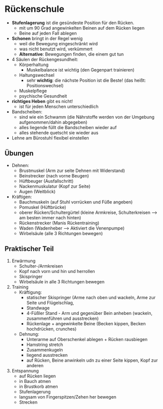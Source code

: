 # Rückenschule

* **Stufenlagerung** ist die gesündeste Position für den Rücken.
    * mit um 90 Grad angewinkelten Beinen auf dem Rücken liegen
    * Beine auf jeden Fall ablegen
* **Schonen** bringt in der Regel wenig
    * weil die Bewegung eingeschränkt wird
    * was nicht benutzt wird, verkümmert
    * **Alternative**: Bewegungen finden, die einem gut tun
* 4 Säulen der Rückengesundheit:
    * Körperhaltung
        * Muskelbalance ist wichtig (den Gegenpart trainieren)
    * Haltungswechsel
        * sehr **wichtig**: die nächste Position ist die Beste! (das heißt: Positionswechsel)
    * Muskelpflege
    * psychische Gesundheit
* **richtiges Heben** gibt es nicht!
    * ist für jeden Menschen unterschiedlich
* Bandscheiben:
    * sind wie ein Schwamm (die Nährstoffe werden von der Umgebung aufgenommen/dahin abgegeben)
    * alles liegende füllt die Bandscheiben wieder auf
    * alles stehende quetscht sie wieder aus
* Lehne am Bürostuhl flexibel einstellen

## Übungen 

* Dehnen: 
   * Brustmuskel (Arm zur seite Dehnen mit Widerstand)
   * Beinstrecker (nach vorne Beugen)
   * Hüftbeuger (Ausfallschritt)
   * Nackenmuskulatur (Kopf zur Seite)
   * Augen (Weitblick)
* Kräftigen: 
   * Bauchmuskeln (auf Stuhl vorrücken und Füße angeben)
   * Pomuskel (Hüftbrücke)
   * oberer Rücken/Schultergürtel (kleine Armkreise, Schulterkreisen --> am besten immer nach hinten)
   * Rückenstrecker (Manis Rückentraining)
   * Waden (Wadenheber --> Aktiviert die Venenpumpe)
   * Wirbelsäule (alle 3 Richtungen bewegen)

## Praktischer Teil

1. Erwärmung
    * Schulter-/Armkreisen
    * Kopf nach vorn und hin und herrollen
    * Skispringer
    * Wirbelsäule in alle 3 Richtungen bewegen  
2. Training
    * Kräftigung:
        * statischer Skispringer  (Arme nach oben und wackeln, Arme zur Seite und Flügelschlag, 
        * Standwage
        * 4-Füßler Stand - Arm und gegenüber Bein anheben (wackeln, zusammenführen und ausstrecken)
        * Rückenlage + angewinkelte Beine (Becken kippen, Becken hochdrücken, crunches)
    * Dehnung:
        * Unterarme auf Oberschenkel ablegen + Rücken rausbiegen
        * Hamstring stretch
        * Zusammenkugeln
        * liegend ausstrecken 
        * auf Rücken, Beine anwinkeln udn zu einer Seite kippen, Kopf zur anderen
3. Entspannung
    * auf Rücken liegen 
    * in Bauch atmen
    * in Brustkorb atmen  
    * Stufenlagerung
    * langsam von Fingerspitzen/Zehen her bewegen 
    * Strecken

